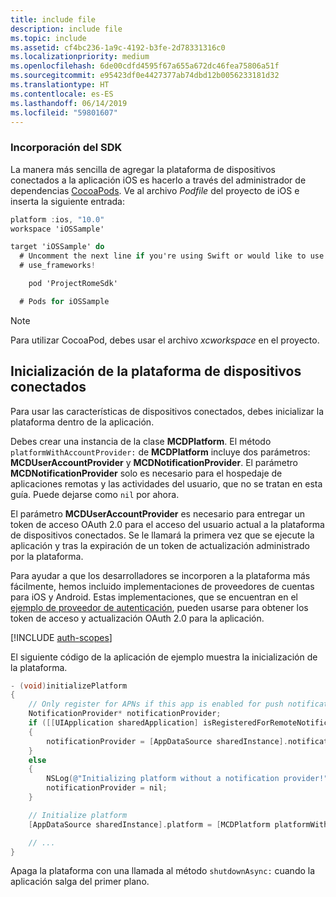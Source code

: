```yaml
---
title: include file
description: include file
ms.topic: include
ms.assetid: cf4bc236-1a9c-4192-b3fe-2d78331316c0
ms.localizationpriority: medium
ms.openlocfilehash: 6de00cdfd4595f67a655a672dc46fea75806a51f
ms.sourcegitcommit: e95423df0e4427377ab74dbd12b0056233181d32
ms.translationtype: HT
ms.contentlocale: es-ES
ms.lasthandoff: 06/14/2019
ms.locfileid: "59801607"
---
```

### <a name="add-the-sdk"></a>Incorporación del SDK

La manera más sencilla de agregar la plataforma de dispositivos conectados a la aplicación iOS es hacerlo a través del administrador de dependencias [CocoaPods](https://cocoapods.org/). Ve al archivo *Podfile* del proyecto de iOS e inserta la siguiente entrada:

```ObjectiveC
platform :ios, "10.0"
workspace 'iOSSample'

target 'iOSSample' do
  # Uncomment the next line if you're using Swift or would like to use dynamic frameworks
  # use_frameworks!

    pod 'ProjectRomeSdk'

  # Pods for iOSSample
```

> [!NOTE]
> Para utilizar CocoaPod, debes usar el archivo _xcworkspace_ en el proyecto.

## <a name="initialize-the-connected-devices-platform"></a>Inicialización de la plataforma de dispositivos conectados

Para usar las características de dispositivos conectados, debes inicializar la plataforma dentro de la aplicación. 

Debes crear una instancia de la clase **MCDPlatform**. El método `platformWithAccountProvider:` de **MCDPlatform** incluye dos parámetros: **MCDUserAccountProvider** y **MCDNotificationProvider**. El parámetro **MCDNotificationProvider** solo es necesario para el hospedaje de aplicaciones remotas y las actividades del usuario, que no se tratan en esta guía. Puede dejarse como `nil` por ahora.

El parámetro **MCDUserAccountProvider** es necesario para entregar un token de acceso OAuth 2.0 para el acceso del usuario actual a la plataforma de dispositivos conectados. Se le llamará la primera vez que se ejecute la aplicación y tras la expiración de un token de actualización administrado por la plataforma. 

Para ayudar a que los desarrolladores se incorporen a la plataforma más fácilmente, hemos incluido implementaciones de proveedores de cuentas para iOS y Android. Estas implementaciones, que se encuentran en el [ejemplo de proveedor de autenticación](https://github.com/Microsoft/project-rome/tree/master/iOS/samples/account-provider-sample), pueden usarse para obtener los token de acceso y actualización OAuth 2.0 para la aplicación.

[!INCLUDE [auth-scopes](../auth-scopes.md)]

El siguiente código de la aplicación de ejemplo muestra la inicialización de la plataforma.

```ObjectiveC
- (void)initializePlatform
{
    // Only register for APNs if this app is enabled for push notifications
    NotificationProvider* notificationProvider;
    if ([[UIApplication sharedApplication] isRegisteredForRemoteNotifications])
    {
        notificationProvider = [AppDataSource sharedInstance].notificationProvider;
    }
    else
    {
        NSLog(@"Initializing platform without a notification provider!");
        notificationProvider = nil;
    }

    // Initialize platform
    [AppDataSource sharedInstance].platform = [MCDPlatform platformWithAccountProvider:[AppDataSource sharedInstance].accountProvider notificationProvider:notificationProvider];

    // ...
}
```

Apaga la plataforma con una llamada al método `shutdownAsync:` cuando la aplicación salga del primer plano.
